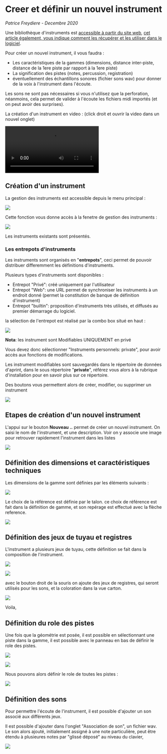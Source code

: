 # Creer et définir un nouvel instrument

*Patrice Freydiere - Decembre 2020*


Une bibliothèque d'instruments est [accessible à partir du site web](http://www.barrel-organ-discovery.org/instruments/),  [cet article également, vous indique comment les récupérer et les utiliser dans le logiciel](https://barrelorgandiscovery.github.io/APrintDoc/product/getinstruments/). 



Pour créer un nouvel instrument, il vous faudra :

- Les caractéristiques de la gammes (dimensions, distance inter-piste, distance de la 1ere piste par rapport à la 1ere piste)
- La signification des pistes (notes, percussion, registration)
- éventuellement des échantillons sonores (fichier sons wav) pour donner de la voix à l'instrument dans l'écoute.

Les sons ne sont pas nécessaires si vous n'utilisez que la perforation, néanmoins, cela permet de valider à l'écoute les fichiers midi importés (et on peut avoir des surprises).



La création d'un instrument en video : (click droit et ouvrir la video dans un nouvel onglet)

<video src="../create_instrument.mp4" ></video>



## Création d'un instrument

La gestion des instruments est accessible depuis le menu principal :

![](boutongestioninstruments.png)

Cette fonction vous donne accès à la fenetre de gestion des instruments :

![](gestioninstruments.png)

Les instruments existants sont présentés.

### Les entrepots d'instruments

Les instruments sont organisés en "**entrepots**", ceci permet de pouvoir distribuer differemment les définitions d'instruments. 

Plusieurs types d'instruments sont disponibles :

- Entrepot "Privé": créé uniquement par l'utilisateur
- Entrepot "Web": une URL permet de synchroniser les instruments à un endroit donné (permet la constitution de banque de définition d'instrument)
- Entrepot "builtin": proposition d'instruments très utilisés, et diffusés au premier démarrage du logiciel.

la sélection de l'entrepot est réalisé par la combo box situé en haut :

![](selection_entrepots.png)



**Nota**: les instrument sont Modifiables UNIQUEMENT en privé

Vous devez donc sélectionner "Instruments personnels: private", pour avoir accès aux fonctions de modifications.

Les instrument modifiables sont sauvegardés dans le répertoire de données d'aprint, dans le sous répertoire "**private**", référez vous alors à la rubrique d'installation pour en savoir plus sur ce répertoire.

Des boutons vous permettent alors de créer, modifier, ou supprimer un instrument

![](boutons_modifier_instruments.png)



## Etapes de création d'un nouvel instrument

L'appui sur le bouton **Nouveau ..** permet de créer un nouvel instrument. On saisi le nom de l'instrument, et une description. Voir on y associe une image pour retrouver rapidement l'instrument dans les listes

![](new.png)



## Définition des dimensions et caractéristiques techniques



Les dimensions de la gamme sont définies par les éléments suivants :

![](definition_gamme.jpg)

Le choix de la référence est définie par le talon. ce choix de référence est fait dans la définition de gamme, et son repérage est effectué avec la flèche reference.

![](first_parameters.png)



## Définition des jeux de tuyau et registres

L'instrument a plusieurs jeux de tuyau, cette définition se fait dans la composition de l'instrument.



![](notes.jpg)







![](registres.png)

avec le bouton droit de la souris on ajoute des jeux de registres, qui seront utilisés pour les sons, et la coloration dans la vue carton.

![](registres_ajoutes.png)

Voila, 

## Définition du role des pistes

Une fois que la géométrie est posée, il est possible en sélectionnant une piste dans la gamme, il est possible avec le panneau en bas de définir le role des pistes.



![](role_piste.png)



![](detail_note.png)

Nous pouvons alors définir le role de toutes les pistes :

![](1gamme.png)



## Définition des sons

Pour permettre l'écoute de l'instrument, il est possible d'ajouter un son associé aux différents jeux.

Il est possible d'ajouter dans l'onglet "Association de son", un fichier wav. Le son alors ajouté, initialement assigné à une note particulière, peut être étendu à plusieures notes par "glissé déposé" au niveau du clavier, 

![](son_ajout.png)


